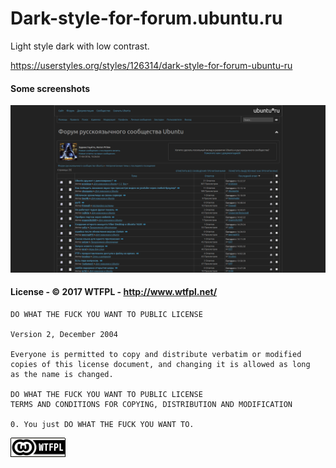 # Dark-style-for-forum.ubuntu.ru
Light style dark with low contrast.

https://userstyles.org/styles/126314/dark-style-for-forum-ubuntu-ru

#### Some screenshots
![](/screenshots/1.png?raw=true)

#### License -  © 2017 WTFPL - http://www.wtfpl.net/
 

```
DO WHAT THE FUCK YOU WANT TO PUBLIC LICENSE 

Version 2, December 2004

Everyone is permitted to copy and distribute verbatim or modified
copies of this license document, and changing it is allowed as long
as the name is changed.

DO WHAT THE FUCK YOU WANT TO PUBLIC LICENSE
TERMS AND CONDITIONS FOR COPYING, DISTRIBUTION AND MODIFICATION

0. You just DO WHAT THE FUCK YOU WANT TO.

```
![](/screenshots/wtfpl-badge-1.png?raw=true)
